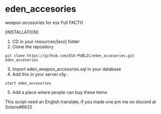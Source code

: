 # eden_accesories
weapon accesories for esx
Full FACTO

[INSTALLATION]

1) CD in your resources/[esx] folder
2) Clone the repository
```
git clone https://github.com/ESX-PUBLIC/eden_accesories.git eden_accesories
```
3) Import eden_weapon_accesories.sql in your database
4) Add this in your server.cfg :

```
start eden_accesories
```

5) Add a place where people can buy these items

This script need an English translate, if you made one pm me on discord at Solaris#6632
